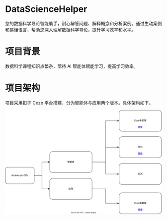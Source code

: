 # DataScienceHelper
您的数据科学导论智能助手，耐心解答问题、解释概念和分析案例。通过生动案例和易懂语言，帮助您深入理解数据科学导论，提升学习效率和水平。

# 项目背景

数据科学课程知识点繁杂，亟待 AI 智能体赋能学习，提高学习效率。

# 项目架构

项目采用扣子 Coze 平台搭建，分为智能体与应用两个版本。具体架构如下。

![架构图](.\架构图.svg)
